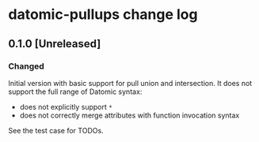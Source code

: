 # datomic-pullups change log

## 0.1.0 [Unreleased]

### Changed

Initial version with basic support for pull union and intersection. It does not
support the full range of Datomic syntax:

- does not explicitly support `*`
- does not correctly merge attributes with function invocation syntax

See the test case for TODOs.

[0.1.0]: https://github.com/your-name/datomic-pullups/compare/master...0.1.0
